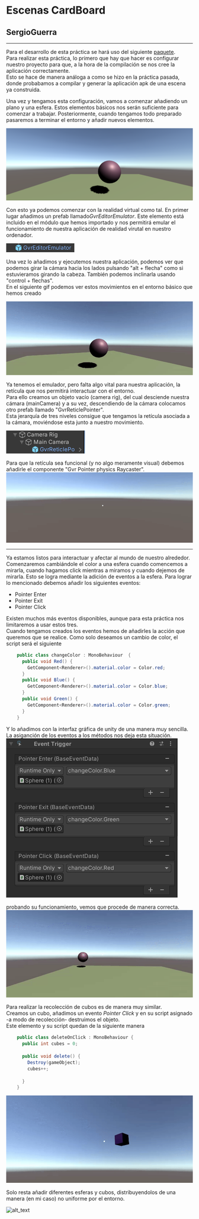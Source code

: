# Escenas CardBoard
## SergioGuerra
---  
Para el desarrollo de esta práctica se hará uso del siguiente [paquete](https://github.com/googlevr/gvr-unity-sdk/releases).  
Para realizar esta práctica, lo primero que hay que hacer es configurar nuestro proyecto para que, a la hora de la compilación se nos cree la aplicación correctamente.  
Esto se hace de manera análoga a como se hizo en la práctica pasada, donde probabamos a compilar y generar la aplicación apk de una escena ya construida.
  
Una vez y tengamos esta configuración, vamos a comenzar añadiendo un plano y una esfera. Estos elementos básicos nos serán suficiente para comenzar a trabajar. 
Posteriormente, cuando tengamos todo preparado pasaremos a terminar el entorno y añadir nuevos elementos.   

![alt_text](https://github.com/ULL-GII-InterfacesII/EscenasCardBoard-SergioGuerra/blob/main/images%26gifs/Esfera.png)
  
Con esto ya podemos comenzar con la realidad virtual como tal. 
En primer lugar añadimos un prefab llamado*GvrEditorEmulator*. Este elemento está incluido en el módulo que hemos importado y nos permitirá emular el funcionamiento de nuestra aplicación de realidad virutal
en nuestro ordenador.  

![alt_text](https://github.com/ULL-GII-InterfacesII/EscenasCardBoard-SergioGuerra/blob/main/images%26gifs/gvrEditorEmulator.png)

Una vez lo añadimos y ejecutemos nuestra aplicación, podemos ver que podemos girar la cámara hacia los lados pulsando "alt + flecha" como si estuvieramos girando la cabeza. También podemos inclinarla usando "control + flechas".  
En el siguiente gif podemos ver estos movimientos en el entorno básico que hemos creado
  
![alt_text](https://github.com/ULL-GII-InterfacesII/EscenasCardBoard-SergioGuerra/blob/main/images%26gifs/Emulator.gif)


Ya tenemos el emulador, pero falta algo vital para nuestra aplicación, la retícula que nos permitirá interactuar con el entorno.  
Para ello creamos un objeto vacío (camera rig), del cual desciende nuestra cámara (mainCamera) y a su vez, descendiendo de la cámara
colocamos otro prefab llamado "GvrReticlePointer".  
Esta jerarquía de tres niveles consigue que tengamos la retícula asociada a la cámara, moviéndose esta junto a nuestro movimiento.  

![alt_text](https://github.com/ULL-GII-InterfacesII/EscenasCardBoard-SergioGuerra/blob/main/images%26gifs/ReticleHierarchy.png)  

Para que la retícula sea funcional (y no algo meramente visual) debemos añadirle el componente "Gvr Pointer physics Raycaster".  
![alt_text](https://github.com/ULL-GII-InterfacesII/EscenasCardBoard-SergioGuerra/blob/main/images%26gifs/ReticleEmulator.gif)  

---  
Ya estamos listos para interactuar y afectar al mundo de nuestro alrededor.  
Comenzaremos cambiándole el color a una esfera cuando comencemos a mirarla, cuando hagamos click mientras a miramos y cuando dejemos de mirarla. 
Esto se logra mediante la adición de eventos a la esfera. Para lograr lo mencionado debemos añadir los siguientes eventos:

  - Pointer Enter
  - Pointer Exit
  - Pointer Click  
  
Existen muchos más eventos disponibles, aunque para esta práctica nos limitaremos a usar estos tres.  
Cuando tengamos creados los eventos hemos de añadirles la acción que queremos que se realice. Como solo deseamos un cambio de color, el script será el siguiente  
```c#  
    public class changeColor : MonoBehaviour  {
      public void Red() {
        GetComponent<Renderer>().material.color = Color.red;
      }
      public void Blue() {
        GetComponent<Renderer>().material.color = Color.blue;
      }
      public void Green() {
        GetComponent<Renderer>().material.color = Color.green;
      }
    }
```  

Y lo añadimos con la interfaz gráfica de unity de una manera muy sencilla. La asiganción de los eventos a los métodos nos deja esta situación.  
![alt_text](https://github.com/ULL-GII-InterfacesII/EscenasCardBoard-SergioGuerra/blob/main/images%26gifs/Events.png)  

probando su funcionamiento, vemos que procede de manera correcta.  
![alt_text](https://github.com/ULL-GII-InterfacesII/EscenasCardBoard-SergioGuerra/blob/main/images%26gifs/changeColor.gif)  
  
   
Para realizar la recolección de cubos es de manera muy similar.  
Creamos un cubo, añadimos un evento *Pointer Click* y en su script asignado -a modo de recolección- destruimos el objeto.  
Este elemento y su script quedan de la siguiente manera  

```c#
    public class deleteOnClick : MonoBehaviour {
      public int cubes = 0;

      public void delete() {
        Destroy(gameObject);
        cubes++;

      }
    }

```  

![alt_text](https://github.com/ULL-GII-InterfacesII/EscenasCardBoard-SergioGuerra/blob/main/images%26gifs/pickCube.gif)  
  
Solo resta añadir diferentes esferas y cubos, distribuyendolos de una manera (en mi caso) no uniforme por el entorno.  

![alt_text](https://github.com/ULL-GII-InterfacesII/EscenasCardBoard-SergioGuerra/blob/main/images%26gifs/finalResult.gif)
